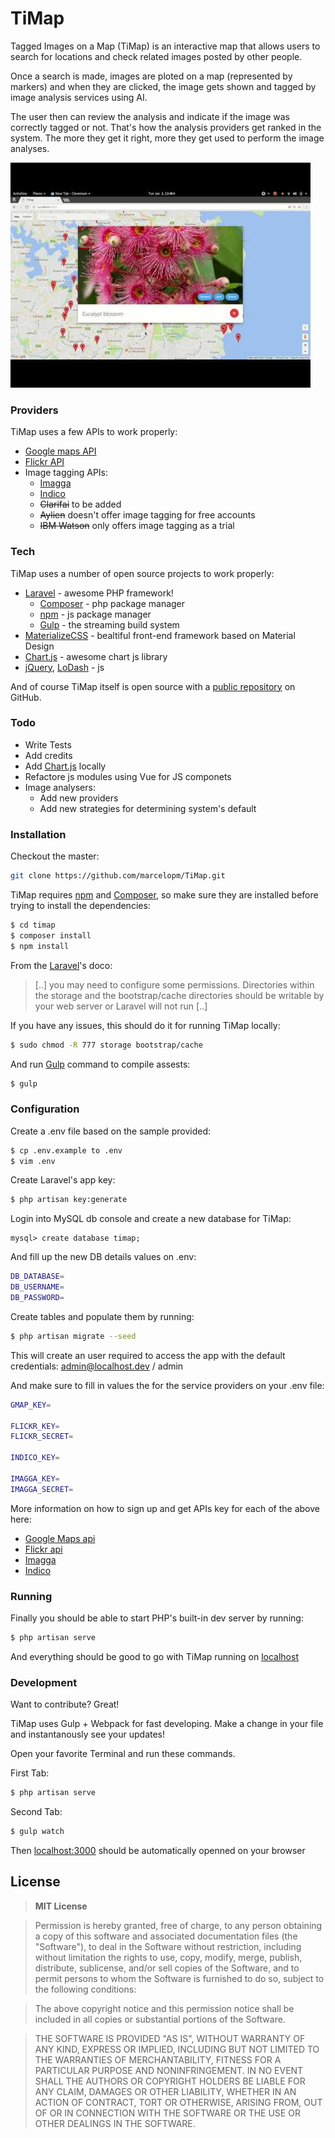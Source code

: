 # TiMap

Tagged Images on a Map (TiMap) is an interactive map that allows users to search for locations and check related images posted by other people.

Once a search is made, images are ploted on a map (represented by markers) and when they are clicked, the image gets shown and tagged by image analysis services using AI.

The user then can review the analysis and indicate if the image was correctly tagged or not. That's how the analysis providers get ranked in the system. The more they get it right, more they get used to perform the image analyses.

[![Preview video](https://github.com/marcelopm/TiMap/blob/master/preview.jpg?raw=true)](https://youtu.be/H50SHoXgx3g)

### Providers

TiMap uses a few APIs to work properly:

* [Google maps API]
* [Flickr API]
* Image tagging APIs:
    * [Imagga]
    * [Indico]
    * ~~Clarifai~~ to be added
    * ~~Aylien~~ doesn't offer image tagging for free accounts
    * ~~IBM Watson~~ only offers image tagging as a trial

### Tech

TiMap uses a number of open source projects to work properly:

* [Laravel] - awesome PHP framework!
    * [Composer] - php package manager
    * [npm] - js package manager
    * [Gulp] - the streaming build system
* [MaterializeCSS] - bealtiful front-end framework based on Material Design
* [Chart.js] - awesome chart js library
* [jQuery], [LoDash] - js

And of course TiMap itself is open source with a [public repository][timap] on GitHub.

### Todo

 - Write Tests
 - Add credits
 - Add [Chart.js] locally
 - Refactore js modules using Vue for JS componets
 - Image analysers:
    - Add new providers
    - Add new strategies for determining system's default


### Installation

Checkout the master:

```sh
git clone https://github.com/marcelopm/TiMap.git
```

TiMap requires [npm] and [Composer], so make sure they are installed before trying to install the dependencies:

```sh
$ cd timap
$ composer install
$ npm install
```

From the [Laravel]'s doco:
> [..] you may need to configure some permissions. Directories within the  storage and the bootstrap/cache directories should be writable by your web server or Laravel will not run [..]

If you have any issues, this should do it for running TiMap locally:

```sh
$ sudo chmod -R 777 storage bootstrap/cache
```

And run [Gulp] command to compile assests:

```sh
$ gulp
```

### Configuration

Create a .env file based on the sample provided:

```sh
$ cp .env.example to .env
$ vim .env
```

Create Laravel's app key:

```sh
$ php artisan key:generate
```

Login into MySQL db console and create a new database for TiMap:

```mysql
mysql> create database timap;
```

And fill up the new DB details values on .env:
```sh
DB_DATABASE=
DB_USERNAME=
DB_PASSWORD=
```
Create tables and populate them by running:

```sh
$ php artisan migrate --seed
```

This will create an user required to access the app with the default credentials: admin@localhost.dev / admin


And make sure to fill in values the for the service providers on your .env file:

```sh
GMAP_KEY=

FLICKR_KEY=
FLICKR_SECRET=

INDICO_KEY=

IMAGGA_KEY=
IMAGGA_SECRET=
```

More information on how to sign up and get APIs key for each of the above here:
* [Google Maps api]
* [Flickr api]
* [Imagga]
* [Indico]

### Running

Finally you should be able to start PHP's built-in dev server by running:

```sh
$ php artisan serve
```

And everything should be good to go with TiMap running on [localhost]

### Development

Want to contribute? Great!

TiMap uses Gulp + Webpack for fast developing.
Make a change in your file and instantanously see your updates!

Open your favorite Terminal and run these commands.

First Tab:
```sh
$ php artisan serve
```

Second Tab:
```sh
$ gulp watch
```

Then [localhost:3000] should be automatically openned on your browser

License
----

>**MIT License**

>Permission is hereby granted, free of charge, to any person obtaining a copy of this software and associated documentation files (the "Software"), to deal in the Software without restriction, including without limitation the rights to use, copy, modify, merge, publish, distribute, sublicense, and/or sell copies of the Software, and to permit persons to whom the Software is furnished to do so, subject to the following conditions:

>The above copyright notice and this permission notice shall be included in all copies or substantial portions of the Software.

>THE SOFTWARE IS PROVIDED "AS IS", WITHOUT WARRANTY OF ANY KIND, EXPRESS OR IMPLIED, INCLUDING BUT NOT LIMITED TO THE WARRANTIES OF MERCHANTABILITY, FITNESS FOR A PARTICULAR PURPOSE AND NONINFRINGEMENT. IN NO EVENT SHALL THE AUTHORS OR COPYRIGHT HOLDERS BE LIABLE FOR ANY CLAIM, DAMAGES OR OTHER LIABILITY, WHETHER IN AN ACTION OF CONTRACT, TORT OR OTHERWISE, ARISING FROM, OUT OF OR IN CONNECTION WITH THE SOFTWARE OR THE USE OR OTHER DEALINGS IN THE SOFTWARE.

[//]: # (These are reference links used in the body of this note and get stripped out when the markdown processor does its job. There is no need to format nicely because it shouldn't be seen. Thanks SO - http://stackoverflow.com/questions/4823468/store-comments-in-markdown-syntax)

[google maps api]: <https://developers.google.com/maps/>
[flickr api]: <https://www.flickr.com/services/api/>
[imagga]: <http://docs.imagga.com/>
[indico]: <https://indico.io/docs?php>
[localhost]: <http://localhost:8000>
[localhost:3000]: <http://localhost:3000>
[timap]: <https://github.com/marcelopm/TiMap>
[git-repo-url]: <https://github.com/marcelopm/TiMap.git>
[laravel]: <https://github.com/laravel/laravel>
[composer]: <https://github.com/composer/composer>
[npm]: <https://github.com/npm/npm>
[materializecss]: <https://github.com/Dogfalo/materialize>
[chart.js]: <https://github.com/chartjs>
[Lodash]: <https://github.com/lodash/lodash>
[jQuery]: <http://jquery.com>
[Gulp]: <http://gulpjs.com>
